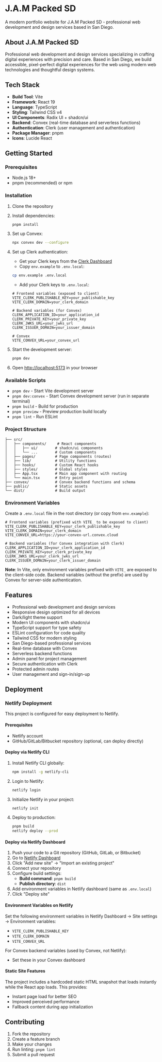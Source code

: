 # J.A.M Packed SD

A modern portfolio website for J.A.M Packed SD - professional web development and design services based in San Diego.

## About J.A.M Packed SD

Professional web development and design services specializing in crafting digital experiences with precision and care. Based in San Diego, we build accessible, pixel-perfect digital experiences for the web using modern web technologies and thoughtful design systems.

## Tech Stack

- **Build Tool**: Vite
- **Framework**: React 19
- **Language**: TypeScript
- **Styling**: Tailwind CSS v4
- **UI Components**: Radix UI + shadcn/ui
- **Backend**: Convex (real-time database and serverless functions)
- **Authentication**: Clerk (user management and authentication)
- **Package Manager**: pnpm
- **Icons**: Lucide React

## Getting Started

### Prerequisites

- Node.js 18+ 
- pnpm (recommended) or npm

### Installation

1. Clone the repository
2. Install dependencies:
   ```bash
   pnpm install
   ```

3. Set up Convex:
   ```bash
   npx convex dev --configure
   ```

4. Set up Clerk authentication:
   - Get your Clerk keys from the [Clerk Dashboard](https://dashboard.clerk.com)
   - Copy `env.example` to `.env.local`:
   ```bash
   cp env.example .env.local
   ```
   - Add your Clerk keys to `.env.local`:
   ```env
   # Frontend variables (exposed to client)
   VITE_CLERK_PUBLISHABLE_KEY=your_publishable_key
   VITE_CLERK_DOMAIN=your_clerk_domain
   
   # Backend variables (for Convex)
   CLERK_APPLICATION_ID=your_application_id
   CLERK_PRIVATE_KEY=your_private_key
   CLERK_JWKS_URL=your_jwks_url
   CLERK_ISSUER_DOMAIN=your_issuer_domain
   
   # Convex
   VITE_CONVEX_URL=your_convex_url
   ```

5. Start the development server:
   ```bash
   pnpm dev
   ```

6. Open [http://localhost:5173](http://localhost:5173) in your browser

### Available Scripts

- `pnpm dev` - Start Vite development server
- `pnpm dev:convex` - Start Convex development server (run in separate terminal)
- `pnpm build` - Build for production
- `pnpm preview` - Preview production build locally
- `pnpm lint` - Run ESLint

### Project Structure

```
├── src/
│   ├── components/     # React components
│   │   ├── ui/        # shadcn/ui components
│   │   └── ...        # Custom components
│   ├── pages/         # Page components (routes)
│   ├── lib/           # Utility functions
│   ├── hooks/         # Custom React hooks
│   ├── styles/        # Global styles
│   ├── App.tsx        # Main app component with routing
│   └── main.tsx       # Entry point
├── convex/            # Convex backend functions and schema
├── public/            # Static assets
└── dist/              # Build output
```

### Environment Variables

Create a `.env.local` file in the root directory (or copy from `env.example`):

```env
# Frontend variables (prefixed with VITE_ to be exposed to client)
VITE_CLERK_PUBLISHABLE_KEY=your_clerk_publishable_key
VITE_CLERK_DOMAIN=your_clerk_domain
VITE_CONVEX_URL=https://your-convex-url.convex.cloud

# Backend variables (for Convex integration with Clerk)
CLERK_APPLICATION_ID=your_clerk_application_id
CLERK_PRIVATE_KEY=your_clerk_private_key
CLERK_JWKS_URL=your_clerk_jwks_url
CLERK_ISSUER_DOMAIN=your_clerk_issuer_domain
```

**Note**: In Vite, only environment variables prefixed with `VITE_` are exposed to the client-side code. Backend variables (without the prefix) are used by Convex for server-side authentication.

## Features

- Professional web development and design services
- Responsive design optimized for all devices
- Dark/light theme support
- Modern UI components with shadcn/ui
- TypeScript support for type safety
- ESLint configuration for code quality
- Tailwind CSS for modern styling
- San Diego-based professional services
- Real-time database with Convex
- Serverless backend functions
- Admin panel for project management
- Secure authentication with Clerk
- Protected admin routes
- User management and sign-in/sign-up

## Deployment

### Netlify Deployment

This project is configured for easy deployment to Netlify.

#### Prerequisites

- Netlify account
- GitHub/GitLab/Bitbucket repository (optional, can deploy directly)

#### Deploy via Netlify CLI

1. Install Netlify CLI globally:
   ```bash
   npm install -g netlify-cli
   ```

2. Login to Netlify:
   ```bash
   netlify login
   ```

3. Initialize Netlify in your project:
   ```bash
   netlify init
   ```

4. Deploy to production:
   ```bash
   pnpm build
   netlify deploy --prod
   ```

#### Deploy via Netlify Dashboard

1. Push your code to a Git repository (GitHub, GitLab, or Bitbucket)
2. Go to [Netlify Dashboard](https://app.netlify.com)
3. Click "Add new site" → "Import an existing project"
4. Connect your repository
5. Configure build settings:
   - **Build command**: `pnpm build`
   - **Publish directory**: `dist`
6. Add environment variables in Netlify dashboard (same as `.env.local`)
7. Click "Deploy site"

#### Environment Variables on Netlify

Set the following environment variables in Netlify Dashboard → Site settings → Environment variables:

- `VITE_CLERK_PUBLISHABLE_KEY`
- `VITE_CLERK_DOMAIN`
- `VITE_CONVEX_URL`

For Convex backend variables (used by Convex, not Netlify):
- Set these in your Convex dashboard

#### Static Site Features

The project includes a hardcoded static HTML snapshot that loads instantly while the React app loads. This provides:

- Instant page load for better SEO
- Improved perceived performance
- Fallback content during app initialization

## Contributing

1. Fork the repository
2. Create a feature branch
3. Make your changes
4. Run linting: `pnpm lint`
5. Submit a pull request
